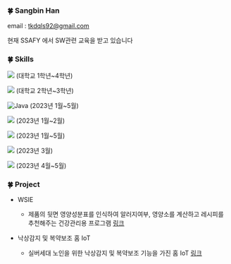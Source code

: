 ### 🍀 Sangbin Han

email : tkdqls92@gmail.com

현재 SSAFY 에서 SW관련 교육을 받고 있습니다

### 🍀 Skills

<img src="https://img.shields.io/badge/Python-3776AB?style=for-the-badge&logo=Python&logoColor=f5dd42"/> (대학교 1학년~4학년)

<img src="https://img.shields.io/badge/C-A8B9CC?style=flat-square&logo=C&logoColor=white"/> (대학교 2학년~3학년)

![Java](https://img.shields.io/badge/Java-EE4C2C.svg?&style=for-the-badge&logo=JAVA&logoColor=white) (2023년 1월~5월)

<img src="https://img.shields.io/badge/JavaScript-F7DF1E?style=for-the-badge&logo=JavaScript&logoColor=1c1c1c"/> (2023년 1월~2월)

<img src="https://img.shields.io/badge/HTML5-E34F26?style=for-the-badge&logo=HTML5&logoColor=white"/> (2023년 1월~5월)

<img src="https://img.shields.io/badge/MySQL-4479A1?style=flat-square&logo=MySQL&logoColor=white"/> (2023년 3월)

<img src="https://img.shields.io/badge/Vue.js-4FC08D?style=flat-square&logo=Vue.js&logoColor=white"/> (2023년 4월~5월)

### 🍀 Project

* WSIE
  * 제품의 뒷면 영양성분표를 인식하여 알러지여부, 영양소를 계산하고 레시피를 추천해주는 건강관리용 프로그램 [링크](https://github.com/Kolacider/WSIE2022)

* 낙상감지 및 복약보조  홈 IoT
  * 실버세대 노인을 위한 낙상감지 및 복약보조 기능을 가진 홈 IoT [링크](https://github.com/parkmg98/IoT)


